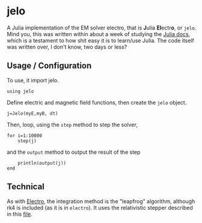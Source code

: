 jelo
====

A Julia implementation of the EM solver electro, that is **J**ulia
**El**ectr**o**, or `jelo`. Mind you, this was written within about
a week of studying the [Julia docs](http://julia.readthedocs.org), which
is a testament to how shit easy it is to learn/use Julia. The code itself was
written over, I don't know, two days or less?

Usage / Configuration
---------------------
To use, it import jelo.

```
using jelo
```

Define electric and magnetic field functions, then create the `jelo` object.

```
j=Jelo(myE,myB, dt)
```

Then, loop, using the `step` method to step the solver,
```
for i=1:10000
    step(j)
```
and the `output` method to output the result of the step
```
    println(output(j))
end
```

Technical
---------
As with [Electro](http://github.com/noobermin/electro), the integration method is the "leapfrog" algorithm, although rk4 is included (as it is in `electro`). It uses the relativistic stepper described in this [file](http://github.com/noobermin/electro/blob/master/docs/equationsofmotion.pdf).